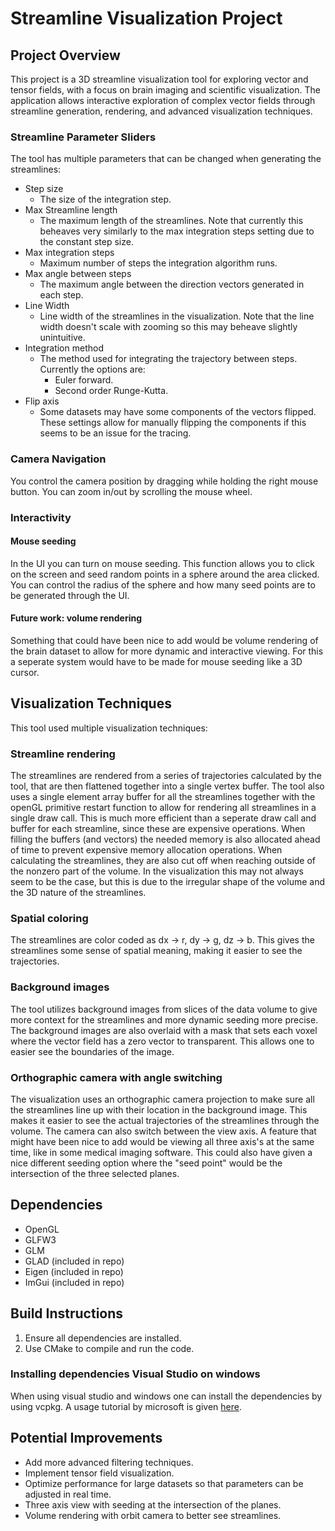 # Streamline Visualization Project

## Project Overview
This project is a 3D streamline visualization tool for exploring vector and tensor fields, with a focus on brain imaging and scientific visualization. The application allows interactive exploration of complex vector fields through streamline generation, rendering, and advanced visualization techniques.

### Streamline Parameter Sliders
The tool has multiple parameters that can be changed when generating the streamlines:
- Step size
  - The size of the integration step.
- Max Streamline length
  - The maximum length of the streamlines. Note that currently this beheaves very similarly to the max integration steps setting due to the constant step size.
- Max integration steps
  - Maximum number of steps the integration algorithm runs.
- Max angle between steps
  - The maximum angle between the direction vectors generated in each step.
- Line Width
  - Line width of the streamlines in the visualization. Note that the line width doesn't scale with zooming so this may beheave slightly unintuitive.
- Integration method
  - The method used for integrating the trajectory between steps. Currently the options are:
    - Euler forward.
    - Second order Runge-Kutta.
- Flip axis
  - Some datasets may have some components of the vectors flipped. These settings allow for manually flipping the components if this seems to be an issue for the tracing.


### Camera Navigation
You control the camera position by dragging while holding the right mouse button.
You can zoom in/out by scrolling the mouse wheel.

### Interactivity

#### Mouse seeding
In the UI you can turn on mouse seeding. This function allows you to click on the screen and seed random points in a sphere around the area clicked. You can control the radius of the sphere and how many seed points are to be generated through the UI.

#### Future work: volume rendering
Something that could have been nice to add would be volume rendering of the brain dataset to allow for more dynamic and interactive viewing. For this a seperate system would have to be made for mouse seeding like a 3D cursor.

## Visualization Techniques
This tool used multiple visualization techniques:

### Streamline rendering
The streamlines are rendered from a series of trajectories calculated by the tool, that are then flattened together into a single vertex buffer. The tool also uses a single element array buffer for all the streamlines together with the openGL primitive restart function to allow for rendering all streamlines in a single draw call. This is much more efficient than a seperate draw call and buffer for each streamline, since these are expensive operations. When filling the buffers (and vectors) the needed memory is also allocated ahead of time to prevent expensive memory allocation operations.
When calculating the streamlines, they are also cut off when reaching outside of the nonzero part of the volume. In the visualization this may not always seem to be the case, but this is due to the irregular shape of the volume and the 3D nature of the streamlines.

### Spatial coloring
The streamlines are color coded as dx -> r, dy -> g, dz -> b. This gives the streamlines some sense of spatial meaning, making it easier to see the trajectories.

### Background images
The tool utilizes background images from slices of the data volume to give more context for the streamlines and more dynamic seeding more precise.
The background images are also overlaid with a mask that sets each voxel where the vector field has a zero vector to transparent. This allows one to easier see the boundaries of the image.

### Orthographic camera with angle switching
The visualization uses an orthographic camera projection to make sure all the streamlines line up with their location in the background image. This makes it easier to see the actual trajectories of the streamlines through the volume. The camera can also switch between the view axis. 
A feature that might have been nice to add would be viewing all three axis's at the same time, like in some medical imaging software. This could also have given a nice different seeding option where the "seed point" would be the intersection of the three selected planes.

## Dependencies
- OpenGL
- GLFW3
- GLM
- GLAD (included in repo)
- Eigen (included in repo)
- ImGui (included in repo)

## Build Instructions
1. Ensure all dependencies are installed.
2. Use CMake to compile and run the code.

### Installing dependencies Visual Studio on windows
When using visual studio and windows one can install the dependencies by using vcpkg. A usage tutorial by microsoft is given [here](https://learn.microsoft.com/en-us/vcpkg/get_started/get-started-vs?pivots=shell-powershell).

## Potential Improvements
- Add more advanced filtering techniques.
- Implement tensor field visualization.
- Optimize performance for large datasets so that parameters can be adjusted in real time.
- Three axis view with seeding at the intersection of the planes.
- Volume rendering with orbit camera to better see streamlines.
